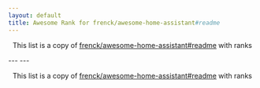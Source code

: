 ```yaml
---
layout: default
title: Awesome Rank for frenck/awesome-home-assistant#readme
---
```


<p align="center">
	This list is a copy of <a href="https://github.com/frenck/awesome-home-assistant#readme">frenck/awesome-home-assistant#readme</a> with ranks
</p>
---
---
<p align="center">
	This list is a copy of <a href="https://github.com/frenck/awesome-home-assistant#readme">frenck/awesome-home-assistant#readme</a> with ranks
</p>
